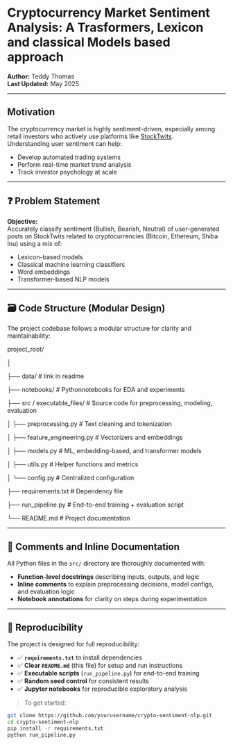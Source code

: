 # Cryptocurrency Market Sentiment Analysis: A Trasformers, Lexicon and classical Models based approach

**Author:** Teddy Thomas  
**Last Updated:** May 2025

---

## Motivation

The cryptocurrency market is highly sentiment-driven, especially among retail investors who actively use platforms like [StockTwits](https://stocktwits.com).  
Understanding user sentiment can help:

- Develop automated trading systems
- Perform real-time market trend analysis
- Track investor psychology at scale

---

## ❓ Problem Statement

**Objective:**  
Accurately classify sentiment (Bullish, Bearish, Neutral) of user-generated posts on StockTwits related to cryptocurrencies (Bitcoin, Ethereum, Shiba Inu) using a mix of:

- Lexicon-based models
- Classical machine learning classifiers
- Word embeddings
- Transformer-based NLP models

---

## 🗃️ Code Structure (Modular Design)

The project codebase follows a modular structure for clarity and maintainability:

project_root/

│

├── data/ # link in readme

├── notebooks/ # Pythonnotebooks for EDA and experiments

├── src / executable_files/ # Source code for preprocessing, modeling, evaluation

│ ├── preprocessing.py # Text cleaning and tokenization

│ ├── feature_engineering.py # Vectorizers and embeddings

│ ├── models.py # ML, embedding-based, and transformer models

│ ├── utils.py # Helper functions and metrics

│ └── config.py # Centralized configuration

├── requirements.txt # Dependency file

├── run_pipeline.py # End-to-end training + evaluation script

└── README.md # Project documentation


---

## 💬 Comments and Inline Documentation

All Python files in the `src/` directory are thoroughly documented with:

- **Function-level docstrings** describing inputs, outputs, and logic
- **Inline comments** to explain preprocessing decisions, model configs, and evaluation logic
- **Notebook annotations** for clarity on steps during experimentation

---

## 🔁 Reproducibility

The project is designed for full reproducibility:

- ✅ **`requirements.txt`** to install dependencies
- ✅ **Clear `README.md`** (this file) for setup and run instructions
- ✅ **Executable scripts** (`run_pipeline.py`) for end-to-end training
- ✅ **Random seed control** for consistent results
- ✅ **Jupyter notebooks** for reproducible exploratory analysis

> To get started:
```bash
git clone https://github.com/yourusername/crypto-sentiment-nlp.git
cd crypto-sentiment-nlp
pip install -r requirements.txt
python run_pipeline.py





